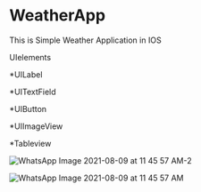 # WeatherApp

This is Simple Weather Application in IOS

UIelements

*UILabel

*UITextField

*UIButton

*UIImageView

*Tableview

![WhatsApp Image 2021-08-09 at 11 45 57 AM-2](https://user-images.githubusercontent.com/83833264/128666557-6954b17a-192e-4434-a2ef-5cbb8bcd6f37.jpeg)

![WhatsApp Image 2021-08-09 at 11 45 57 AM](https://user-images.githubusercontent.com/83833264/128666573-3c2ae329-fdde-4a86-b8d1-4e567f296023.jpeg)

